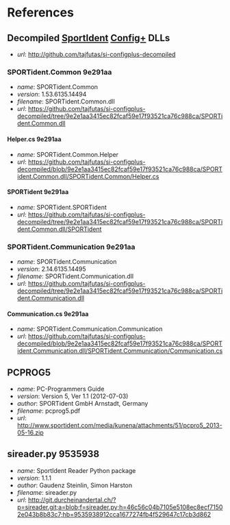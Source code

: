References
==========


## Decompiled [SportIdent]&#8203; [Config+] DLLs

* _url_: <http://github.com/tajfutas/si-configplus-decompiled>

### SPORTident.Common 9e291aa

* _name_: SPORTident.Common
* _version_: 1.53.6135.14494
* _filename_: SPORTident.Common.dll
* _url_: <https://github.com/tajfutas/si-configplus-decompiled/tree/9e2e1aa3415ec82fcaf59e17f93521ca76c988ca/SPORTident.Common.dll>

#### Helper.cs 9e291aa

* _name_: SPORTident.Common.Helper
* _url_: <https://github.com/tajfutas/si-configplus-decompiled/blob/9e2e1aa3415ec82fcaf59e17f93521ca76c988ca/SPORTident.Common.dll/SPORTident.Common/Helper.cs>

#### SPORTident 9e291aa

* _name_: SPORTident.SPORTident
* _url_: <https://github.com/tajfutas/si-configplus-decompiled/tree/9e2e1aa3415ec82fcaf59e17f93521ca76c988ca/SPORTident.Common.dll/SPORTident>

### SPORTident.Communication 9e291aa

* _name_: SPORTident.Communication
* _version_: 2.14.6135.14495
* _filename_: SPORTident.Communication.dll
* _url_: <https://github.com/tajfutas/si-configplus-decompiled/tree/9e2e1aa3415ec82fcaf59e17f93521ca76c988ca/SPORTident.Communication.dll>

#### Communication.cs 9e291aa

* _name_: SPORTident.Communication.Communication
* _url_: <https://github.com/tajfutas/si-configplus-decompiled/blob/9e2e1aa3415ec82fcaf59e17f93521ca76c988ca/SPORTident.Communication.dll/SPORTident.Communication/Communication.cs>


## PCPROG5

* _name_: PC-Programmers Guide
* _version_: Version 5, Ver 1.1 (2012-07-03)
* _author_: SPORTident GmbH Arnstadt, Germany
* _filename_: pcprog5.pdf
* _url_: <http://www.sportident.com/media/kunena/attachments/51/pcpro5_2013-05-16.zip>


## sireader.py 9535938

* _name_: SportIdent Reader Python package
* _version_: 1.1.1
* _author_: Gaudenz Steinlin, Simon Harston
* _filename_: sireader.py
* _url_: <http://git.durcheinandertal.ch/?p=sireader.git;a=blob;f=sireader.py;h=46c56c04b7105e5108ec8ecf71502e043b8b83c7;hb=9535938912cca1677274fb4f529647c17cb3d862>



[SportIdent]: //www.sportident.com
[Config+]: //www.sportident.com/products/96-software/156-sportident-config-plus.html
